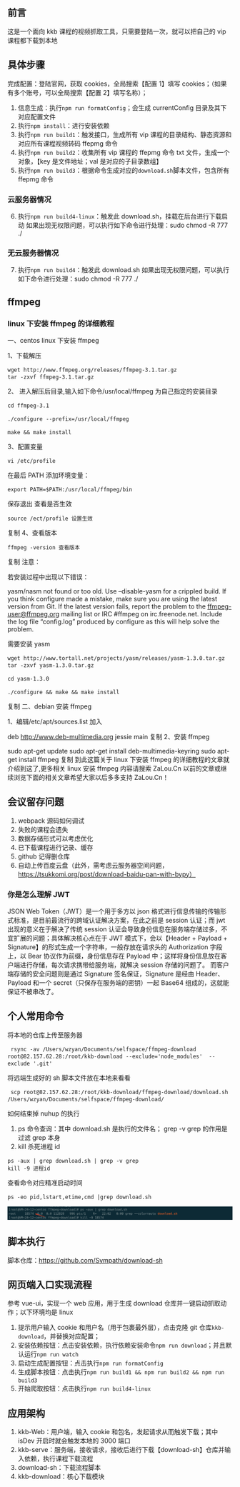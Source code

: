 ## 前言

这是一个面向 kkb 课程的视频抓取工具，只需要登陆一次，就可以把自己的 vip 课程都下载到本地

## 具体步骤

完成配置：登陆官网，获取 cookies，全局搜索【配置 1】填写 cookies；（如果有多个账号，可以全局搜索【配置 2】填写名称）；

1. 信息生成：执行`npm run formatConfig`；会生成 currentConfig 目录及其下对应配置文件
2. 执行`npm install`：进行安装依赖
3. 执行`npm run build1`：触发接口，生成所有 vip 课程的目录结构、静态资源和对应所有课程视频转码 ffepmg 命令
4. 执行`npm run build2`：收集所有 vip 课程的 ffepmg 命令 txt 文件，生成一个对象，【key 是文件地址；val 是对应的子目录数组】
5. 执行`npm run build3`：根据命令生成对应的`download.sh`脚本文件，包含所有 ffepmg 命令

### 云服务器情况

6. 执行`npm run build4-linux`：触发此 download.sh，挂载在后台进行下载启动
   如果出现无权限问题，可以执行如下命令进行处理：sudo chmod -R 777 ./

### 无云服务器情况

7. 执行`npm run build4`：触发此 download.sh
   如果出现无权限问题，可以执行如下命令进行处理：sudo chmod -R 777 ./

## ffmpeg

### linux 下安装 ffmpeg 的详细教程

一、centos linux 下安装 ffmpeg

1、下载解压

```
wget http://www.ffmpeg.org/releases/ffmpeg-3.1.tar.gz
tar -zxvf ffmpeg-3.1.tar.gz
```

2、 进入解压后目录,输入如下命令/usr/local/ffmpeg 为自己指定的安装目录

```
cd ffmpeg-3.1
```

```
./configure --prefix=/usr/local/ffmpeg
```

```
make && make install
```

3、配置变量

```
vi /etc/profile
```

在最后 PATH 添加环境变量：

```
export PATH=$PATH:/usr/local/ffmpeg/bin
```

保存退出
查看是否生效

```
source /ect/profile 设置生效
```

复制
4、查看版本

```
ffmpeg -version 查看版本
```

复制
注意：

若安装过程中出现以下错误：

yasm/nasm not found or too old. Use –disable-yasm for a crippled build.
If you think configure made a mistake, make sure you are using the latest
version from Git. If the latest version fails, report the problem to the
ffmpeg-user@ffmpeg.org mailing list or IRC #ffmpeg on irc.freenode.net.
Include the log file “config.log” produced by configure as this will help
solve the problem.

需要安装 yasm

```
wget http://www.tortall.net/projects/yasm/releases/yasm-1.3.0.tar.gz
tar -zxvf yasm-1.3.0.tar.gz
```

```
cd yasm-1.3.0
```

```
./configure && make && make install
```

复制
二、debian 安装 ffmpeg

1、编辑/etc/apt/sources.list 加入

deb http://www.deb-multimedia.org jessie main
复制
2、安装 ffmpeg

sudo apt-get update
sudo apt-get install deb-multimedia-keyring
sudo apt-get install ffmpeg
复制
到此这篇关于 linux 下安装 ffmpeg 的详细教程的文章就介绍到这了,更多相关 linux 安装 ffmpeg 内容请搜索 ZaLou.Cn 以前的文章或继续浏览下面的相关文章希望大家以后多多支持 ZaLou.Cn！

## 会议留存问题

1. webpack 源码如何调试
2. 失败的课程会遗失
3. 数据存储形式可以考虑优化
4. 已下载课程进行记录、缓存
5. github 记得删仓库
6. 自动上传百度云盘（此外，需考虑云服务器空间问题，https://tsukkomi.org/post/download-baidu-pan-with-bypy）

### 你是怎么理解 JWT

JSON Web Token（JWT）是一个用于多方以 json 格式进行信息传输的传输形式标准，是目前最流行的跨域认证解决方案，在此之前是 session 认证；而 jwt 出现的意义在于解决了传统 session 认证会导致身份信息在服务端存储过多，不宜扩展的问题；具体解决核心点在于 JWT 模式下，会以【Header + Payload + Signature】的形式生成一个字符串，一般存放在请求头的 Authorization 字段上，以 Bear 协议作为前缀，身份信息存在 Payload 中；这样将身份信息放在客户端进行存储，每次请求携带给服务端，就解决 session 存储的问题了。
而客户端存储的安全问题则是通过 Signature 签名保证，Signature 是经由 Header、Payload 和一个 secret（只保存在服务端的密钥）一起 Base64 组成的，这就能保证不被串改了。

## 个人常用命令

将本地的仓库上传至服务器

```
 rsync -av /Users/wzyan/Documents/selfspace/ffmpeg-download  root@82.157.62.28:/root/kkb-download --exclude='node_modules'  --exclude '.git'
```

将远端生成好的 sh 脚本文件放在本地来看看

```
 scp root@82.157.62.28:/root/kkb-download/ffmpeg-download/download.sh  /Users/wzyan/Documents/selfspace/ffmpeg-download/
```

如何结束掉 nuhup 的执行

1. ps 命令查询：其中 download.sh 是执行的文件名； grep -v grep 的作用是过滤 grep 本身
2. kill 杀死进程 id

```
ps -aux | grep download.sh | grep -v grep
kill -9 进程id
```

查看命令对应精准启动时间

```
ps -eo pid,lstart,etime,cmd |grep download.sh
```

![20220810220632](https://raw.githubusercontent.com/Sympath/imgs/main/20220810220632.png)

## 脚本执行

脚本仓库：https://github.com/Sympath/download-sh

## 网页端入口实现流程

参考 vue-ui，实现一个 web 应用，用于生成 download 仓库并一键启动抓取动作；以下环境均是 linux

1. 提示用户输入 cookie 和用户名（用于包裹最外层），点击克隆 git 仓库`kkb-download`，并替换对应配置；
2. 安装依赖按钮：点击安装依赖，执行依赖安装命令`npm run download`；并且默认运行`npm run watch`
3. 启动生成配置按钮：点击执行`npm run formatConfig`
4. 生成脚本按钮：点击执行`npm run build1 && npm run build2 && npm run build3`
5. 开始爬取按钮：点击执行`npm run build4-linux`

## 应用架构

1. kkb-Web：用户端，输入 cookie 和包名，发起请求从而触发下载；其中 isDev 开启时就会触发本地的 3000 端口
2. kkb-serve：服务端，接收请求，接收后进行下载【download-sh】仓库并输入依赖，执行课程下载流程
3. download-sh：下载流程脚本
4. kkb-download：核心下载模块
